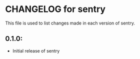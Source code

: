 # CHANGELOG for sentry

This file is used to list changes made in each version of sentry.

## 0.1.0:

* Initial release of sentry
